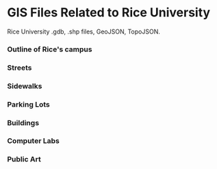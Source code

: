 # GIS Files Related to Rice University
Rice University .gdb, .shp files, GeoJSON, TopoJSON.

### Outline of Rice's campus
### Streets
### Sidewalks
### Parking Lots
### Buildings
### Computer Labs
### Public Art
